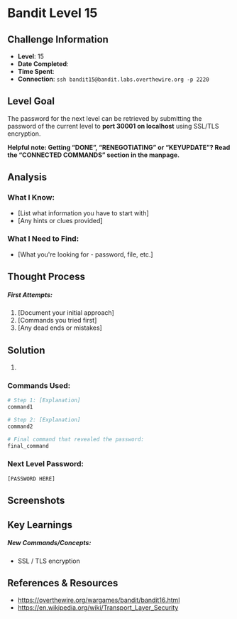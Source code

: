 # Bandit Level 15

## Challenge Information
- **Level**: 15
- **Date Completed**: 
- **Time Spent**: 
- **Connection**: `ssh bandit15@bandit.labs.overthewire.org -p 2220`

## Level Goal

The password for the next level can be retrieved by submitting the password of the current level to **port 30001 on localhost** using SSL/TLS encryption.

**Helpful note: Getting “DONE”, “RENEGOTIATING” or “KEYUPDATE”? Read the “CONNECTED COMMANDS” section in the manpage.**

## Analysis
### What I Know:
- [List what information you have to start with]
- [Any hints or clues provided]

### What I Need to Find:
- [What you're looking for - password, file, etc.]

## Thought Process
##### First Attempts:
1. [Document your initial approach]
2. [Commands you tried first]
3. [Any dead ends or mistakes]
## Solution
1. 

### Commands Used:
```bash
# Step 1: [Explanation]
command1

# Step 2: [Explanation]  
command2

# Final command that revealed the password:
final_command
```
### Next Level Password: 
```
[PASSWORD HERE]
```
## Screenshots


## Key Learnings
##### New Commands/Concepts:
- SSL / TLS encryption

## References & Resources
- https://overthewire.org/wargames/bandit/bandit16.html
- https://en.wikipedia.org/wiki/Transport_Layer_Security